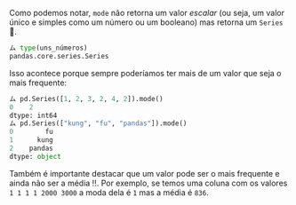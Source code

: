 Como podemos notar, `mode` não retorna um valor _escalar_ (ou seja, um valor único e simples como um número ou um booleano) mas retorna um `Series` 🙊. 

```python
ム type(uns_números)
pandas.core.series.Series
```

Isso acontece porque sempre poderíamos ter mais de um valor que seja o mais frequente:


```python
ム pd.Series([1, 2, 3, 2, 4, 2]).mode()
0    2
dtype: int64
ム pd.Series(["kung", "fu", "pandas"]).mode()
0        fu
1      kung
2    pandas
dtype: object
```

Também é importante destacar que um valor pode ser o mais frequente e ainda não ser a média ‼️️. Por exemplo, se temos uma coluna com os valores `1 1 1 1 2000 3000` a moda dela é `1` mas a média é `836`.
